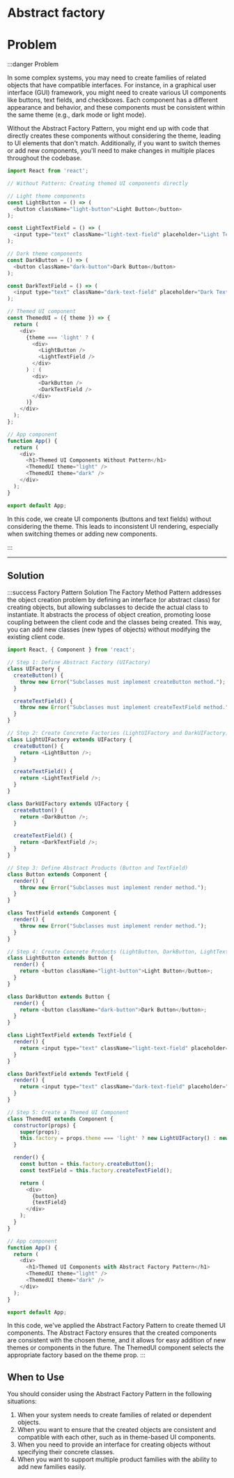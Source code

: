 # Abstract factory

# Problem

:::danger Problem

In some complex systems, you may need to create families of related objects that have compatible interfaces. For instance, in a graphical user interface (GUI) framework, you might need to create various UI components like buttons, text fields, and checkboxes. Each component has a different appearance and behavior, and these components must be consistent within the same theme (e.g., dark mode or light mode).

Without the Abstract Factory Pattern, you might end up with code that directly creates these components without considering the theme, leading to UI elements that don't match. Additionally, if you want to switch themes or add new components, you'll need to make changes in multiple places throughout the codebase.

```js
import React from 'react';

// Without Pattern: Creating themed UI components directly

// Light theme components
const LightButton = () => (
  <button className="light-button">Light Button</button>
);

const LightTextField = () => (
  <input type="text" className="light-text-field" placeholder="Light Text Field" />
);

// Dark theme components
const DarkButton = () => (
  <button className="dark-button">Dark Button</button>
);

const DarkTextField = () => (
  <input type="text" className="dark-text-field" placeholder="Dark Text Field" />
);

// Themed UI component
const ThemedUI = ({ theme }) => {
  return (
    <div>
      {theme === 'light' ? (
        <div>
          <LightButton />
          <LightTextField />
        </div>
      ) : (
        <div>
          <DarkButton />
          <DarkTextField />
        </div>
      )}
    </div>
  );
};

// App component
function App() {
  return (
    <div>
      <h1>Themed UI Components Without Pattern</h1>
      <ThemedUI theme="light" />
      <ThemedUI theme="dark" />
    </div>
  );
}

export default App;
```

In this code, we create UI components (buttons and text fields) without considering the theme. This leads to inconsistent UI rendering, especially when switching themes or adding new components.

:::

---

## Solution

:::success Factory Pattern Solution
The Factory Method Pattern addresses the object creation problem by defining an interface (or abstract class) for creating objects, but allowing subclasses to decide the actual class to instantiate. It abstracts the process of object creation, promoting loose coupling between the client code and the classes being created. This way, you can add new classes (new types of objects) without modifying the existing client code.


```js
import React, { Component } from 'react';

// Step 1: Define Abstract Factory (UIFactory)
class UIFactory {
  createButton() {
    throw new Error("Subclasses must implement createButton method.");
  }

  createTextField() {
    throw new Error("Subclasses must implement createTextField method.");
  }
}

// Step 2: Create Concrete Factories (LightUIFactory and DarkUIFactory)
class LightUIFactory extends UIFactory {
  createButton() {
    return <LightButton />;
  }

  createTextField() {
    return <LightTextField />;
  }
}

class DarkUIFactory extends UIFactory {
  createButton() {
    return <DarkButton />;
  }

  createTextField() {
    return <DarkTextField />;
  }
}

// Step 3: Define Abstract Products (Button and TextField)
class Button extends Component {
  render() {
    throw new Error("Subclasses must implement render method.");
  }
}

class TextField extends Component {
  render() {
    throw new Error("Subclasses must implement render method.");
  }
}

// Step 4: Create Concrete Products (LightButton, DarkButton, LightTextField, DarkTextField)
class LightButton extends Button {
  render() {
    return <button className="light-button">Light Button</button>;
  }
}

class DarkButton extends Button {
  render() {
    return <button className="dark-button">Dark Button</button>;
  }
}

class LightTextField extends TextField {
  render() {
    return <input type="text" className="light-text-field" placeholder="Light Text Field" />;
  }
}

class DarkTextField extends TextField {
  render() {
    return <input type="text" className="dark-text-field" placeholder="Dark Text Field" />;
  }
}

// Step 5: Create a Themed UI Component
class ThemedUI extends Component {
  constructor(props) {
    super(props);
    this.factory = props.theme === 'light' ? new LightUIFactory() : new DarkUIFactory();
  }

  render() {
    const button = this.factory.createButton();
    const textField = this.factory.createTextField();

    return (
      <div>
        {button}
        {textField}
      </div>
    );
  }
}

// App component
function App() {
  return (
    <div>
      <h1>Themed UI Components with Abstract Factory Pattern</h1>
      <ThemedUI theme="light" />
      <ThemedUI theme="dark" />
    </div>
  );
}

export default App;
```
In this code, we've applied the Abstract Factory Pattern to create themed UI components. The Abstract Factory ensures that the created components are consistent with the chosen theme, and it allows for easy addition of new themes or components in the future. The ThemedUI component selects the appropriate factory based on the theme prop.
:::

## When to Use

You should consider using the Abstract Factory Pattern in the following situations:

1. When your system needs to create families of related or dependent objects.
2. When you want to ensure that the created objects are consistent and compatible with each other, such as in theme-based UI components.
3. When you need to provide an interface for creating objects without specifying their concrete classes.
4. When you want to support multiple product families with the ability to add new families easily.
